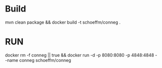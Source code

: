 # Build
mvn clean package && docker build -t schoeffm/conneg .

# RUN

docker rm -f conneg || true && docker run -d -p 8080:8080 -p 4848:4848 --name conneg schoeffm/conneg 